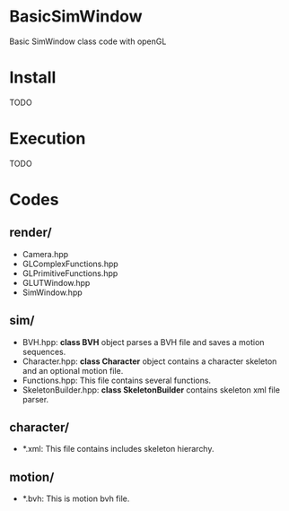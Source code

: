 # BasicSimWindow
Basic SimWindow class code with openGL

# Install
TODO

# Execution
TODO

# Codes
## render/
- Camera.hpp
- GLComplexFunctions.hpp
- GLPrimitiveFunctions.hpp
- GLUTWindow.hpp
- SimWindow.hpp

## sim/
- BVH.hpp: **class BVH** object parses a BVH file and saves a motion sequences.
- Character.hpp: **class Character** object contains a character skeleton and an optional motion file.
- Functions.hpp: This file contains several functions.
- SkeletonBuilder.hpp: **class SkeletonBuilder** contains skeleton xml file parser.

## character/
- *.xml: This file contains includes skeleton hierarchy.

## motion/
- *.bvh: This is motion bvh file.